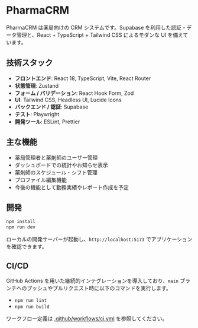 # PharmaCRM

PharmaCRM は薬局向けの CRM システムです。Supabase を利用した認証・データ管理と、React + TypeScript + Tailwind CSS によるモダンな UI を備えています。

## 技術スタック
- **フロントエンド**: React 18, TypeScript, Vite, React Router
- **状態管理**: Zustand
- **フォーム / バリデーション**: React Hook Form, Zod
- **UI**: Tailwind CSS, Headless UI, Lucide Icons
- **バックエンド / 認証**: Supabase
- **テスト**: Playwright
- **開発ツール**: ESLint, Prettier

## 主な機能
- 薬局管理者と薬剤師のユーザー管理
- ダッシュボードでの統計やお知らせ表示
- 薬剤師のスケジュール・シフト管理
- プロファイル編集機能
- 今後の機能として勤務実績やレポート作成を予定

## 開発
```bash
npm install
npm run dev
```

ローカルの開発サーバーが起動し、`http://localhost:5173` でアプリケーションを確認できます。
## CI/CD
GitHub Actions を用いた継続的インテグレーションを導入しており、`main` ブランチへのプッシュやプルリクエスト時に以下のコマンドを実行します。
- `npm run lint`
- `npm run build`

ワークフロー定義は [.github/workflows/ci.yml](.github/workflows/ci.yml) を参照してください。
